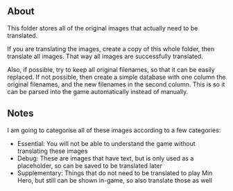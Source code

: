 ## About
This folder stores all of the original images that actually need to be translated.

If you are translating the images, create a copy of this whole folder, then translate all images. That way all images are successfully translated.

Also, if possible, try to keep all original filenames, so that it can be easily replaced. If not possible, then create a simple database with one column the original filenames, and the new filenames in the second column. This is so it can be parsed into the game automatically instead of manually.

## Notes

I am going to categorise all of these images according to a few categories:
* Essential: You will not be able to understand the game without translating these images
* Debug: These are images that have text, but is only used as a placeholder, so can be saved to be translated later
* Supplementary: Things that do not need to be translated to play Min Hero, but still can be shown in-game, so also translate those as well
